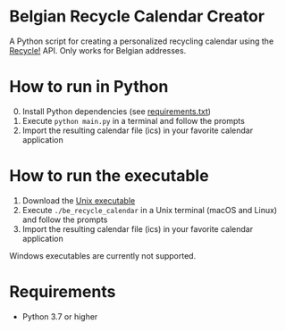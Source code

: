 # Belgian Recycle Calendar Creator

A Python script for creating a personalized recycling calendar using the [Recycle!](https://recycleapp.be) API. Only works for Belgian addresses.

# How to run in Python

0. Install Python dependencies (see [requirements.txt](requirements.txt))
1. Execute `python main.py` in a terminal and follow the prompts
2. Import the resulting calendar file (ics) in your favorite calendar application

# How to run the executable

1. Download the [Unix executable](dist/be_recycle_calendar)
1. Execute `./be_recycle_calendar` in a Unix terminal (macOS and Linux) and follow the prompts
2. Import the resulting calendar file (ics) in your favorite calendar application

Windows executables are currently not supported.

# Requirements

* Python 3.7 or higher
